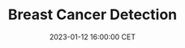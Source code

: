 ---
title: "Breast Cancer Detection"
date: 2023-01-12 16:00:00 CET
categories: meetup 
location: V-01-022
logo: /assets/screenpoint.png
talks:
- title: "Validation of Transpara, AI for breast cancer detection in mammography and tomosynthesis"
  picture:
  speaker:
    name: "Jaap Kroes"
    twitter: 
    github: 
    scholar: 
    organization: Screenpoint
  abstract: |
    TBD
---